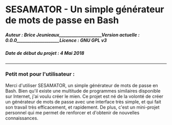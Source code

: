 # SESAMATOR - Un simple générateur de mots de passe en Bash
##### Auteur : Brice Jeunieaux____________________Version actuelle : 0.0.0____________________Licence : GNU GPL v3
##### Date de début du projet : 4 Mai 2018

-----------------------------------------------------------------------------------------------
### Petit mot pour l'utilisateur :
Merci d'utiliser SESAMATOR, un simple générateur de mots de passe en Bash.
Bien qu'il existe une multitude de programmes similaires disponible sur Internet, j'ai voulu créer le mien.
Ce projet est né de la volonté de créer un générateur de mots de passe avec une interface très simple, et qui fait son travail très efficacement, et rapidement.
De plus, c'est un mini-projet personnel qui me permet de renforcer et d'obtenir de nouvelles connaissances.
